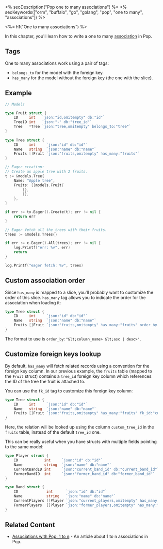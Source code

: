 <% seoDescription("Pop one to many associations") %>
<% seoKeywords(["orm", "buffalo", "go", "golang", "pop", "one to many", "associations"]) %>

<%= h1("One to many associations") %>

In this chapter, you'll learn how to write a one to many [association](/en/docs/db/relations/) in Pop.

## Tags

One to many associations work using a pair of tags:
* `belongs_to` for the model with the foreign key.
* `has_many` for the model without the foreign key (the one with the slice).

## Example

```go
// Models

type Fruit struct {
    ID     int   `json:"id,omitempty" db:"id"`
    TreeID int   `json:"-" db:"tree_id"`
    Tree   *Tree `json:"tree,omitempty" belongs_to:"tree"`
}
    
type Tree struct {
    ID     int     `json:"id" db:"id"`
    Name   string  `json:"name" db:"name"`
    Fruits []Fruit `json:"fruits,omitempty" has_many:"fruits"`
}
```

```go
// Eager creation:
// Create an apple tree with 2 fruits.
t := &models.Tree{
    Name: "Apple tree",
    Fruits: []models.Fruit{
        {},
        {},
    },
}

if err := tx.Eager().Create(t); err != nil {
    return err
}
```

```go
// Eager fetch all the trees with their fruits.
trees := &models.Trees{}

if err := c.Eager().All(trees); err != nil {
    log.Printf("err: %v", err)
    return
}

log.Printf("eager fetch: %v", trees)
```

## Custom association order

Since `has_many` is mapped to a slice, you'll probably want to customize the order of this slice. `has_many` tag allows you to indicate the order for the association when loading it:

```go
type Tree struct {
    ID     int     `json:"id" db:"id"`
    Name   string  `json:"name" db:"name"`
    Fruits []Fruit `json:"fruits,omitempty" has_many:"fruits" order_by:"id desc"`
}
```

The format to use is `order_by:"&lt;column_name> &lt;asc | desc>"`.

## Customize foreign keys lookup

By default, `has_many` will fetch related records using a convention for the foreign key column. In our previous example, the `fruits` table (mapped to the `Fruit` struct) contains a `tree_id` foreign key column which references the ID of the tree the fruit is attached to.

You can use the `fk_id` tag to customize this foreign key column:

```go
type Tree struct {
    ID     int     `json:"id" db:"id"`
    Name   string  `json:"name" db:"name"`
    Fruits []Fruit `json:"fruits,omitempty" has_many:"fruits" fk_id:"custom_tree_id"`
}
```

Here, the relation will be looked up using the column `custom_tree_id` in the `fruits` table, instead of the default `tree_id` one.

This can be really useful when you have structs with multiple fields pointing to the same model:

```go
type Player struct {
    ID            int     `json:"id" db:"id"`
    Name          string  `json:"name" db:"name"`
    CurrentBandID int     `json:"current_band_id" db:"current_band_id"`
    FormerBandID  int     `json:"former_band_id" db:"former_band_id"`
}

type Band struct {
    ID             int      `json:"id" db:"id"`
    Name           string   `json:"name" db:"name"`
    CurrentPlayers []Player `json:"current_players,omitempty" has_many:"players" fk_id:"current_band_id"`
    FormerPlayers  []Player `json:"former_players,omitempty" has_many:"players" fk_id:"former_band_id"`
}
```

## Related Content

* [Associations with Pop: 1 to n](https://blog.gobuffalo.io/associations-with-pop-1-to-n-2fb3e1c3833f) - An article about 1 to n associations in Pop.
